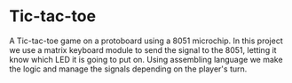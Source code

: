 # Tic-tac-toe
A Tic-tac-toe game on a protoboard using a 8051 microchip. In this project we use a matrix keyboard module to send the signal to the 8051, letting it know which LED it is going to put on. Using assembling language we make the logic and manage the signals depending on the player's turn.
